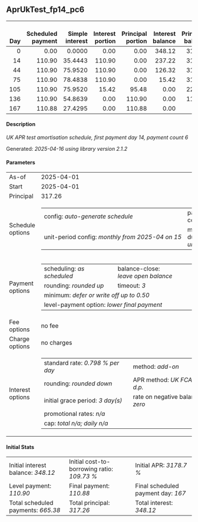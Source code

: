 <h2>AprUkTest_fp14_pc6</h2>
<table>
    <thead style="vertical-align: bottom;">
        <th style="text-align: right;">Day</th>
        <th style="text-align: right;">Scheduled payment</th>
        <th style="text-align: right;">Simple interest</th>
        <th style="text-align: right;">Interest portion</th>
        <th style="text-align: right;">Principal portion</th>
        <th style="text-align: right;">Interest balance</th>
        <th style="text-align: right;">Principal balance</th>
        <th style="text-align: right;">Total simple interest</th>
        <th style="text-align: right;">Total interest</th>
        <th style="text-align: right;">Total principal</th>
    </thead>
    <tr style="text-align: right;">
        <td class="ci00">0</td>
        <td class="ci01" style="white-space: nowrap;">0.00</td>
        <td class="ci02">0.0000</td>
        <td class="ci03">0.00</td>
        <td class="ci04">0.00</td>
        <td class="ci05">348.12</td>
        <td class="ci06">317.26</td>
        <td class="ci07">0.0000</td>
        <td class="ci08">0.00</td>
        <td class="ci09">0.00</td>
    </tr>
    <tr style="text-align: right;">
        <td class="ci00">14</td>
        <td class="ci01" style="white-space: nowrap;">110.90</td>
        <td class="ci02">35.4443</td>
        <td class="ci03">110.90</td>
        <td class="ci04">0.00</td>
        <td class="ci05">237.22</td>
        <td class="ci06">317.26</td>
        <td class="ci07">35.4443</td>
        <td class="ci08">110.90</td>
        <td class="ci09">0.00</td>
    </tr>
    <tr style="text-align: right;">
        <td class="ci00">44</td>
        <td class="ci01" style="white-space: nowrap;">110.90</td>
        <td class="ci02">75.9520</td>
        <td class="ci03">110.90</td>
        <td class="ci04">0.00</td>
        <td class="ci05">126.32</td>
        <td class="ci06">317.26</td>
        <td class="ci07">111.3963</td>
        <td class="ci08">221.80</td>
        <td class="ci09">0.00</td>
    </tr>
    <tr style="text-align: right;">
        <td class="ci00">75</td>
        <td class="ci01" style="white-space: nowrap;">110.90</td>
        <td class="ci02">78.4838</td>
        <td class="ci03">110.90</td>
        <td class="ci04">0.00</td>
        <td class="ci05">15.42</td>
        <td class="ci06">317.26</td>
        <td class="ci07">189.8801</td>
        <td class="ci08">332.70</td>
        <td class="ci09">0.00</td>
    </tr>
    <tr style="text-align: right;">
        <td class="ci00">105</td>
        <td class="ci01" style="white-space: nowrap;">110.90</td>
        <td class="ci02">75.9520</td>
        <td class="ci03">15.42</td>
        <td class="ci04">95.48</td>
        <td class="ci05">0.00</td>
        <td class="ci06">221.78</td>
        <td class="ci07">265.8322</td>
        <td class="ci08">348.12</td>
        <td class="ci09">95.48</td>
    </tr>
    <tr style="text-align: right;">
        <td class="ci00">136</td>
        <td class="ci01" style="white-space: nowrap;">110.90</td>
        <td class="ci02">54.8639</td>
        <td class="ci03">0.00</td>
        <td class="ci04">110.90</td>
        <td class="ci05">0.00</td>
        <td class="ci06">110.88</td>
        <td class="ci07">320.6961</td>
        <td class="ci08">348.12</td>
        <td class="ci09">206.38</td>
    </tr>
    <tr style="text-align: right;">
        <td class="ci00">167</td>
        <td class="ci01" style="white-space: nowrap;">110.88</td>
        <td class="ci02">27.4295</td>
        <td class="ci03">0.00</td>
        <td class="ci04">110.88</td>
        <td class="ci05">0.00</td>
        <td class="ci06">0.00</td>
        <td class="ci07">348.1256</td>
        <td class="ci08">348.12</td>
        <td class="ci09">317.26</td>
    </tr>
</table>
<h4>Description</h4>
<p><i>UK APR test amortisation schedule, first payment day 14, payment count 6</i></p>
<p>Generated: <i>2025-04-16 using library version 2.1.2</i></p>
<h4>Parameters</h4>
<table>
    <tr>
        <td>As-of</td>
        <td>2025-04-01</td>
    </tr>
    <tr>
        <td>Start</td>
        <td>2025-04-01</td>
    </tr>
    <tr>
        <td>Principal</td>
        <td>317.26</td>
    </tr>
    <tr>
        <td>Schedule options</td>
        <td>
            <table>
                <tr>
                    <td>config: <i>auto-generate schedule</i></td>
                    <td>payment count: <i>6</i></td>
                </tr>
                <tr>
                    <td style="white-space: nowrap;">unit-period config: <i>monthly from 2025-04 on 15</i></td>
                    <td>max duration: <i>unlimited</i></td>
                </tr>
            </table>
        </td>
    </tr>
    <tr>
        <td>Payment options</td>
        <td>
            <table>
                <tr>
                    <td>scheduling: <i>as scheduled</i></td>
                    <td>balance-close: <i>leave&nbsp;open&nbsp;balance</i></td>
                </tr>
                <tr>
                    <td>rounding: <i>rounded up</i></td>
                    <td>timeout: <i>3</i></td>
                </tr>
                <tr>
                    <td colspan='2'>minimum: <i>defer&nbsp;or&nbsp;write&nbsp;off&nbsp;up&nbsp;to&nbsp;0.50</i></td>
                </tr>
                <tr>
                    <td colspan='2'>level-payment option: <i>lower&nbsp;final&nbsp;payment</i></td>
                </tr>
            </table>
        </td>
    </tr>
    <tr>
        <td>Fee options</td>
        <td>no fee
        </td>
    </tr>
    <tr>
        <td>Charge options</td>
        <td>no charges
        </td>
    </tr>
    <tr>
        <td>Interest options</td>
        <td>
            <table>
                <tr>
                    <td>standard rate: <i>0.798 % per day</i></td>
                    <td>method: <i>add-on</i></td>
                </tr>
                <tr>
                    <td>rounding: <i>rounded down</i></td>
                    <td>APR method: <i>UK FCA to 1 d.p.</i></td>
                </tr>
                <tr>
                    <td>initial grace period: <i>3 day(s)</i></td>
                    <td>rate on negative balance: <i>zero</i></td>
                </tr>
                <tr>
                    <td colspan="2">promotional rates: <i><i>n/a</i></i></td>
                </tr>
                <tr>
                    <td colspan="2">cap: <i>total <i>n/a</i>; daily <i>n/a</i></td>
                </tr>
            </table>
        </td>
    </tr>
</table>
<h4>Initial Stats</h4>
<table>
    <tr>
        <td>Initial interest balance: <i>348.12</i></td>
        <td>Initial cost-to-borrowing ratio: <i>109.73 %</i></td>
        <td>Initial APR: <i>3178.7 %</i></td>
    </tr>
    <tr>
        <td>Level payment: <i>110.90</i></td>
        <td>Final payment: <i>110.88</i></td>
        <td>Final scheduled payment day: <i>167</i></td>
    </tr>
    <tr>
        <td>Total scheduled payments: <i>665.38</i></td>
        <td>Total principal: <i>317.26</i></td>
        <td>Total interest: <i>348.12</i></td>
    </tr>
</table>
